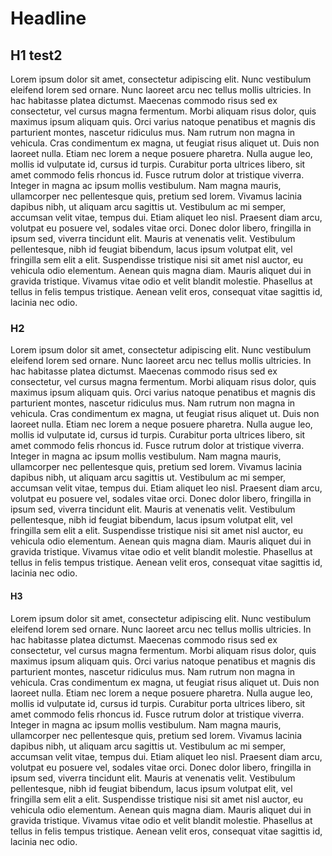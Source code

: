 # Headline

## H1 test2
Lorem ipsum dolor sit amet, consectetur adipiscing elit. Nunc vestibulum eleifend lorem sed ornare. Nunc laoreet arcu nec tellus mollis ultricies. In hac habitasse platea dictumst. Maecenas commodo risus sed ex consectetur, vel cursus magna fermentum. Morbi aliquam risus dolor, quis maximus ipsum aliquam quis. Orci varius natoque penatibus et magnis dis parturient montes, nascetur ridiculus mus. Nam rutrum non magna in vehicula. Cras condimentum ex magna, ut feugiat risus aliquet ut. Duis non laoreet nulla. Etiam nec lorem a neque posuere pharetra. Nulla augue leo, mollis id vulputate id, cursus id turpis. Curabitur porta ultrices libero, sit amet commodo felis rhoncus id. Fusce rutrum dolor at tristique viverra. Integer in magna ac ipsum mollis vestibulum.
Nam magna mauris, ullamcorper nec pellentesque quis, pretium sed lorem. Vivamus lacinia dapibus nibh, ut aliquam arcu sagittis ut. Vestibulum ac mi semper, accumsan velit vitae, tempus dui. Etiam aliquet leo nisl. Praesent diam arcu, volutpat eu posuere vel, sodales vitae orci. Donec dolor libero, fringilla in ipsum sed, viverra tincidunt elit. Mauris at venenatis velit. Vestibulum pellentesque, nibh id feugiat bibendum, lacus ipsum volutpat elit, vel fringilla sem elit a elit. Suspendisse tristique nisi sit amet nisl auctor, eu vehicula odio elementum. Aenean quis magna diam. Mauris aliquet dui in gravida tristique. Vivamus vitae odio et velit blandit molestie. Phasellus at tellus in felis tempus tristique. Aenean velit eros, consequat vitae sagittis id, lacinia nec odio.


### H2
Lorem ipsum dolor sit amet, consectetur adipiscing elit. Nunc vestibulum eleifend lorem sed ornare. Nunc laoreet arcu nec tellus mollis ultricies. In hac habitasse platea dictumst. Maecenas commodo risus sed ex consectetur, vel cursus magna fermentum. Morbi aliquam risus dolor, quis maximus ipsum aliquam quis. Orci varius natoque penatibus et magnis dis parturient montes, nascetur ridiculus mus. Nam rutrum non magna in vehicula. Cras condimentum ex magna, ut feugiat risus aliquet ut. Duis non laoreet nulla. Etiam nec lorem a neque posuere pharetra. Nulla augue leo, mollis id vulputate id, cursus id turpis. Curabitur porta ultrices libero, sit amet commodo felis rhoncus id. Fusce rutrum dolor at tristique viverra. Integer in magna ac ipsum mollis vestibulum.
Nam magna mauris, ullamcorper nec pellentesque quis, pretium sed lorem. Vivamus lacinia dapibus nibh, ut aliquam arcu sagittis ut. Vestibulum ac mi semper, accumsan velit vitae, tempus dui. Etiam aliquet leo nisl. Praesent diam arcu, volutpat eu posuere vel, sodales vitae orci. Donec dolor libero, fringilla in ipsum sed, viverra tincidunt elit. Mauris at venenatis velit. Vestibulum pellentesque, nibh id feugiat bibendum, lacus ipsum volutpat elit, vel fringilla sem elit a elit. Suspendisse tristique nisi sit amet nisl auctor, eu vehicula odio elementum. Aenean quis magna diam. Mauris aliquet dui in gravida tristique. Vivamus vitae odio et velit blandit molestie. Phasellus at tellus in felis tempus tristique. Aenean velit eros, consequat vitae sagittis id, lacinia nec odio.

#### H3
Lorem ipsum dolor sit amet, consectetur adipiscing elit. Nunc vestibulum eleifend lorem sed ornare. Nunc laoreet arcu nec tellus mollis ultricies. In hac habitasse platea dictumst. Maecenas commodo risus sed ex consectetur, vel cursus magna fermentum. Morbi aliquam risus dolor, quis maximus ipsum aliquam quis. Orci varius natoque penatibus et magnis dis parturient montes, nascetur ridiculus mus. Nam rutrum non magna in vehicula. Cras condimentum ex magna, ut feugiat risus aliquet ut. Duis non laoreet nulla. Etiam nec lorem a neque posuere pharetra. Nulla augue leo, mollis id vulputate id, cursus id turpis. Curabitur porta ultrices libero, sit amet commodo felis rhoncus id. Fusce rutrum dolor at tristique viverra. Integer in magna ac ipsum mollis vestibulum.
Nam magna mauris, ullamcorper nec pellentesque quis, pretium sed lorem. Vivamus lacinia dapibus nibh, ut aliquam arcu sagittis ut. Vestibulum ac mi semper, accumsan velit vitae, tempus dui. Etiam aliquet leo nisl. Praesent diam arcu, volutpat eu posuere vel, sodales vitae orci. Donec dolor libero, fringilla in ipsum sed, viverra tincidunt elit. Mauris at venenatis velit. Vestibulum pellentesque, nibh id feugiat bibendum, lacus ipsum volutpat elit, vel fringilla sem elit a elit. Suspendisse tristique nisi sit amet nisl auctor, eu vehicula odio elementum. Aenean quis magna diam. Mauris aliquet dui in gravida tristique. Vivamus vitae odio et velit blandit molestie. Phasellus at tellus in felis tempus tristique. Aenean velit eros, consequat vitae sagittis id, lacinia nec odio.
